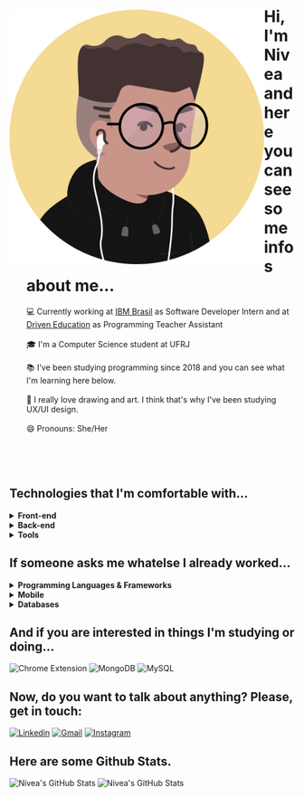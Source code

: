 
<img align="left" alt="Nivea's personal avatar" src="https://github.com/niveamartins/niveamartins/blob/main/avatar-git.png" style="margin-top:30px;" width="450" height="450" /></td>

<div style="margin-left:30px;">
 
 # Hi, I'm Nivea and here you can see some infos about me...

   💻 Currently working at [IBM Brasil](https://www.ibm.com/) as Software Developer Intern and at [Driven Education](https://www.driven.com.br/) as Programming Teacher Assistant <br /><br />
   🎓 I'm a Computer Science student at UFRJ <br /><br />
   📚 I've been studying programming since 2018 and you can see what I'm learning here below. <br /> <br />
   🎨 I really love drawing and art. I think that's why I've been studying UX/UI design. <br /><br />
   😄 Pronouns: She/Her

</div>
 

<br />
<br />
<br />

## Technologies that I'm comfortable with...

<details>
  <summary><b>Front-end</b></summary>
  
  ![HTML](https://img.shields.io/badge/HTML-239120?style=for-the-badge&logo=html5&logoColor=white)
  ![CSS](https://img.shields.io/badge/CSS-239120?&style=for-the-badge&logo=css3&logoColor=white)
  ![JavaScript](https://img.shields.io/badge/JavaScript-323330?style=for-the-badge&logo=javascript&logoColor=F7DF1E)
  ![React](https://img.shields.io/badge/React-20232A?style=for-the-badge&logo=react&logoColor=61DAFB)
  ![Redux](https://img.shields.io/badge/Redux-593D88?style=for-the-badge&logo=redux&logoColor=white)
  ![ReactRouter](https://img.shields.io/badge/React_Router-CA4245?style=for-the-badge&logo=react-router&logoColor=white)
  ![Vue.js](https://img.shields.io/badge/Vue.js-35495E?style=for-the-badge&logo=vue.js&logoColor=4FC08D)
  ![Bootstrap](https://img.shields.io/badge/Bootstrap-563D7C?style=for-the-badge&logo=bootstrap&logoColor=white)
  ![Sass](https://img.shields.io/badge/Sass-CC6699?style=for-the-badge&logo=sass&logoColor=white)
  ![StyledComponents](https://img.shields.io/badge/Styled--Components-DB7093?style=for-the-badge&logo=styled-components&logoColor=white)
  ![Cypress](https://img.shields.io/badge/Cypress-000000?style=for-the-badge&logo=cypress&logoColor=61DAFB)

</details>

<details>
  <summary><b>Back-end</b></summary>
  
  ![JavaScript](https://img.shields.io/badge/JavaScript-323330?style=for-the-badge&logo=javascript&logoColor=F7DF1E)
  ![NodeJS](https://img.shields.io/badge/Node.js-43853D?style=for-the-badge&logo=node.js&logoColor=white)
  ![ExpressJS](https://img.shields.io/badge/Express.js-404D59?style=for-the-badge)
  ![Postgres](https://img.shields.io/badge/PostgreSQL-316192?style=for-the-badge&logo=postgresql&logoColor=white)
  ![SQLite](https://img.shields.io/badge/SQLite-07405E?style=for-the-badge&logo=sqlite&logoColor=white)
  ![Jest](https://img.shields.io/badge/Jest-4285F4?style=for-the-badge&logo=jest&logoColor=white)
  ![Mocha](https://img.shields.io/badge/Mocha-8D6748?style=for-the-badge&logo=mocha&logoColor=white)
</details>

<details>
  <summary><b>Tools</b></summary>

  ![Git](https://img.shields.io/badge/-Git-F05032?logo=Git&style=for-the-badge&logoColor=white)
  ![Github](https://img.shields.io/badge/-Github-181717?logo=Github&style=for-the-badge&logoColor=white)
  ![Vercel](https://img.shields.io/badge/-vercel-000000?logo=Vercel&style=for-the-badge&logoColor=white)
  ![Heroku](https://img.shields.io/badge/Heroku-430098?style=for-the-badge&logo=heroku&logoColor=white)

</details>

## If someone asks me whatelse I already worked...
<details>
  <summary><b>Programming Languages & Frameworks</b></summary>

  ![Python](https://img.shields.io/badge/Python-3776AB?style=for-the-badge&logo=python&logoColor=white)
  ![C](https://img.shields.io/badge/C-00599C?style=for-the-badge&logo=c&logoColor=white)
  ![Django](https://img.shields.io/badge/-Django-092E20?logo=Django&style=for-the-badge&logoColor=white)
  ![flask](https://img.shields.io/badge/-flask-000000?logo=Flask&style=for-the-badge&logoColor=white)
</details>

<details>
  <summary><b>Mobile</b></summary>
 
  ![Ionic](https://img.shields.io/badge/Ionic-4285F4?style=for-the-badge&logo=ionic&logoColor=white)
  ![Flutter](https://img.shields.io/badge/Flutter-02569B?style=for-the-badge&logo=flutter&logoColor=white)
</details>

<details>
  <summary><b>Databases</b></summary>
 
  ![MongoDB](https://img.shields.io/badge/MongoDB-4EA94B?style=for-the-badge&logo=mongodb&logoColor=white)
</details>

## And if you are interested in things I'm studying or doing...
  ![Chrome Extension](https://img.shields.io/badge/Chrome-Extension-4285F3?style=for-the-badge&logo=googlechrome&logoColor=white)
  ![MongoDB](https://img.shields.io/badge/MongoDB-4EA94B?style=for-the-badge&logo=mongodb&logoColor=white)
  ![MySQL](https://img.shields.io/badge/MySQL-00000F?style=for-the-badge&logo=mysql&logoColor=white)
  
## Now, do you want to talk about anything? Please, get in touch:
[![Linkedin](https://img.shields.io/badge/LinkedIn-0077B5?style=for-the-badge&logo=linkedin&logoColor=white)](https://www.linkedin.com/in/n%C3%ADvea-martins-a0a02a176/)
[![Gmail](https://img.shields.io/badge/Gmail-D14836?style=for-the-badge&logo=gmail&logoColor=white)](mailto:niveamartinsgs@gmail.com)
[![Instagram](https://img.shields.io/badge/Instagram-E4405F?style=for-the-badge&logo=instagram&logoColor=white)](https://www.instagram.com/wxrtins/)

## Here are some Github Stats.
  
<div style="display:inline;" align="center">
 
  <img height="165em" alt="Nivea's GitHub Stats" src="https://github-readme-stats.vercel.app/api?username=niveamartins&theme=great-gatsby&show_icons=true&hide=issues"/>
  <img height="165em" alt="Nivea's GitHub Stats" src="https://github-readme-stats.vercel.app/api/top-langs/?username=niveamartins&theme=great-gatsby&layout=compact"/>
 
</div>
